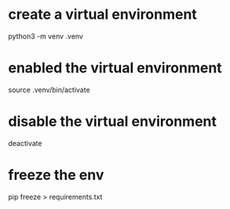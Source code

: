 # create a virtual environment  
python3 -m venv .venv

# enabled the virtual environment 
source  .venv/bin/activate

# disable the virtual environment 
deactivate

# freeze the env 
pip freeze > requirements.txt
